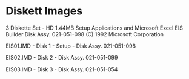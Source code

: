# Diskett Images

3 Diskette Set - HD 1.44MB 
Setup Applications and Microsoft Excel EIS Builder
Disk Assy. 021-051-098
(C) 1992 Microsoft Corporation

EIS01.IMD - Disk 1 - Setup - Disk Assy. 021-051-098

EIS02.IMD - Disk 2 - Disk Assy. 021-051-099

EIS03.IMD - Disk 3 - Disk Assy. 021-051-054 
